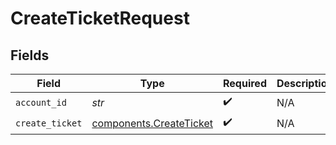 # CreateTicketRequest


## Fields

| Field                                                              | Type                                                               | Required                                                           | Description                                                        |
| ------------------------------------------------------------------ | ------------------------------------------------------------------ | ------------------------------------------------------------------ | ------------------------------------------------------------------ |
| `account_id`                                                       | *str*                                                              | :heavy_check_mark:                                                 | N/A                                                                |
| `create_ticket`                                                    | [components.CreateTicket](../../models/components/createticket.md) | :heavy_check_mark:                                                 | N/A                                                                |